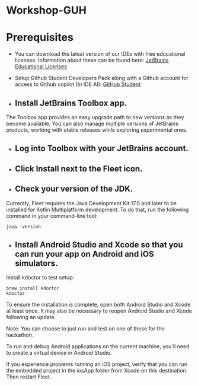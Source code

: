 # Workshop-GUH

# Prerequisites

- You can download the latest version of our IDEs with free educational licenses. Information about these can be found here: [JetBrains Educational Licenses](https://www.jetbrains.com/community/education/#students)
- Setup Github Student Developers Pack along with a Github account for access to Github copilot (In IDE AI): [GitHub Student](https://education.github.com/pack)

- ## Install JetBrains Toolbox app.
The Toolbox app provides an easy upgrade path to new versions as they become available. You can also manage multiple versions of JetBrains products, working with stable releases while exploring experimental ones.
- ## Log into Toolbox with your JetBrains account.
- ## Click Install next to the Fleet icon.
- ## Check your version of the JDK.
Currently, Fleet requires the Java Development Kit 17.0 and later to be installed for Kotlin Multiplatform development. To do that, run the following command in your command-line tool:
```
java -version
```
- ## Install Android Studio and Xcode so that you can run your app on Android and iOS simulators.
Install kdoctor to test setup:
```
brew install kdoctor
kdoctor
```
To ensure the installation is complete, open both Android Studio and Xcode at least once. It may also be necessary to reopen Android Studio and Xcode following an update.

Note: You can choose to just run and test on one of these for the hackathon.

To run and debug Android applications on the current machine, you'll need to create a virtual device in Android Studio.

If you experience problems running an iOS project, verify that you can run the embedded project in the iosApp folder from Xcode on this destination. Then restart Fleet.
